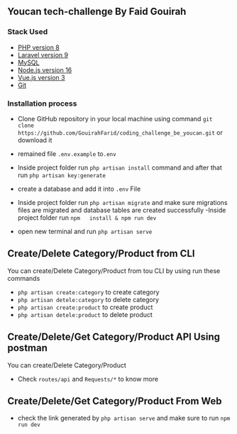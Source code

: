 

## Youcan tech-challenge By Faid Gouirah
### Stack Used
- [PHP version 8](https://www.php.net/)
- [Laravel  version 9](https://laravel.com/)
- [MySQL](https://www.mysql.com/)
- [Node.js version 16](https://nodejs.org/en/)
- [Vue.js version 3](https://vuejs.org/)
- [Git](https://git-scm.com/)

### Installation process
- Clone GitHub repository in your local machine using command ```git clone https://github.com/GouirahFarid/coding_challenge_be_youcan.git``` or download it
- remained file ``.env.example`` to``.env``
  
- Inside project folder run ``php artisan install`` command and after that run ``php artisan key:generate``
- create a database and add it into   ``.env`` File
- Inside project folder run ``php artisan migrate`` and make sure migrations files are migrated and database tables are created successfully
-Inside project folder  run ``npm   install & npm run dev``
- open new terminal  and run ``php artisan serve``

## Create/Delete Category/Product from CLI


You can create/Delete Category/Product from tou CLI by using run these commands
- ``php artisan create:category`` to create category
- ``php artisan detele:category`` to delete category
- ``php artisan create:product`` to create product
- ``php artisan detele:product`` to delete product

## Create/Delete/Get Category/Product API Using postman
You can create/Delete Category/Product
- Check ``routes/api`` and ``Requests/*`` to know more

## Create/Delete/Get Category/Product From Web

- check the link generated by ``php artisan serve`` and make sure to run ``npm run dev``
